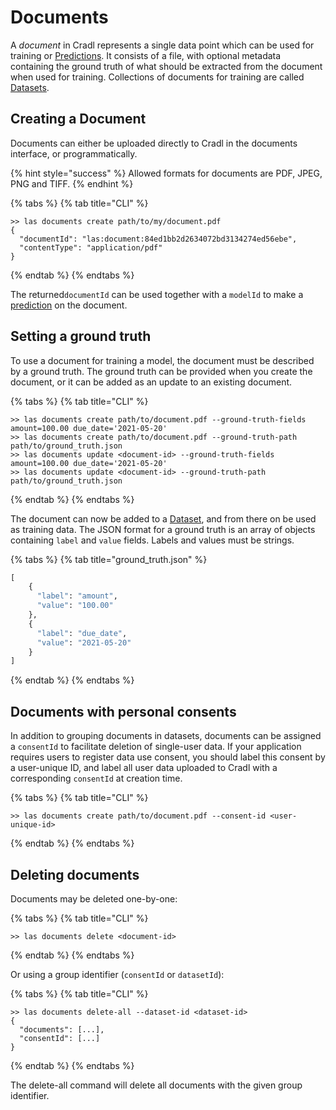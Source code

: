 # Documents

A _document_ in Cradl represents a single data point which can be used for training or [Predictions](predictions.md). It consists of a file, with optional metadata containing the ground truth of what should be extracted from the document when used for training. Collections of documents for training are called [Datasets](datasets.md).

## Creating a Document

Documents can either be uploaded directly to Cradl in the documents interface, or programmatically.

{% hint style="success" %}
Allowed formats for documents are PDF, JPEG, PNG and TIFF.
{% endhint %}

{% tabs %}
{% tab title="CLI" %}
```text
>> las documents create path/to/my/document.pdf
{
  "documentId": "las:document:84ed1bb2d2634072bd3134274ed56ebe",
  "contentType": "application/pdf"
}
```
{% endtab %}
{% endtabs %}

The returned`documentId` can be used together with a `modelId` to make a [prediction](predictions.md#making-a-prediction) on the document. 

## Setting a ground truth

To use a document for training a model, the document must be described by a ground truth. The ground truth can be provided when you create the document, or it can be added as an update to an existing document.

{% tabs %}
{% tab title="CLI" %}
```text
>> las documents create path/to/document.pdf --ground-truth-fields amount=100.00 due_date='2021-05-20'
>> las documents create path/to/document.pdf --ground-truth-path path/to/ground_truth.json
>> las documents update <document-id> --ground-truth-fields amount=100.00 due_date='2021-05-20'
>> las documents update <document-id> --ground-truth-path path/to/ground_truth.json
```
{% endtab %}
{% endtabs %}

The document can now be added to a [Dataset](datasets.md), and from there on be used as training data. The JSON format for a ground truth is an array of objects containing `label` and `value` fields. Labels and values must be strings.

{% tabs %}
{% tab title="ground\_truth.json" %}
```python
[
    {
      "label": "amount",
      "value": "100.00"
    },
    {
      "label": "due_date",
      "value": "2021-05-20"
    }
]
```
{% endtab %}
{% endtabs %}

## Documents with personal consents

In addition to grouping documents in datasets, documents can be assigned a `consentId` to facilitate deletion of single-user data. If your application requires users to register data use consent, you should label this consent by a user-unique ID, and label all user data uploaded to Cradl with a corresponding `consentId` at creation time.

{% tabs %}
{% tab title="CLI" %}
```text
>> las documents create path/to/document.pdf --consent-id <user-unique-id>
```
{% endtab %}
{% endtabs %}

## Deleting documents

Documents may be deleted one-by-one:

{% tabs %}
{% tab title="CLI" %}
```text
>> las documents delete <document-id>
```
{% endtab %}
{% endtabs %}

Or using a group identifier \(`consentId` or `datasetId`\):

{% tabs %}
{% tab title="CLI" %}
```text
>> las documents delete-all --dataset-id <dataset-id>
{
  "documents": [...],
  "consentId": [...]
}

```
{% endtab %}
{% endtabs %}

The delete-all command will delete all documents with the given group identifier.



## 



